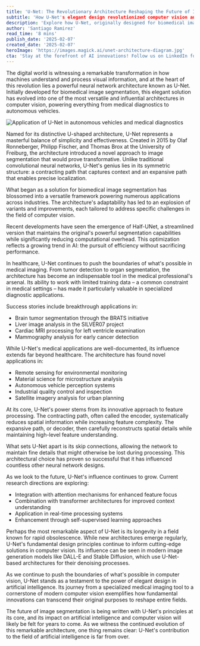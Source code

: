 ```yaml
---
title: 'U-Net: The Revolutionary Architecture Reshaping the Future of Image Segmentation'
subtitle: 'How U-Net's elegant design revolutionized computer vision and AI'
description: 'Explore how U-Net, originally designed for biomedical image segmentation, has evolved into a cornerstone of modern computer vision, revolutionizing applications from medical diagnostics to autonomous vehicles. Learn about its elegant architecture, widespread impact, and promising future in AI development.'
author: 'Santiago Ramirez'
read_time: '8 mins'
publish_date: '2025-02-07'
created_date: '2025-02-07'
heroImage: 'https://images.magick.ai/unet-architecture-diagram.jpg'
cta: 'Stay at the forefront of AI innovations! Follow us on LinkedIn for regular updates on groundbreaking developments in computer vision, machine learning, and artificial intelligence.'
---
```


The digital world is witnessing a remarkable transformation in how machines understand and process visual information, and at the heart of this revolution lies a powerful neural network architecture known as U-Net. Initially developed for biomedical image segmentation, this elegant solution has evolved into one of the most versatile and influential architectures in computer vision, powering everything from medical diagnostics to autonomous vehicles.

![Application of U-Net in autonomous vehicles and medical diagnostics](https://i.magick.ai/PIXE/1738997417340_magick_img.webp)

Named for its distinctive U-shaped architecture, U-Net represents a masterful balance of simplicity and effectiveness. Created in 2015 by Olaf Ronneberger, Philipp Fischer, and Thomas Brox at the University of Freiburg, the architecture introduced a novel approach to image segmentation that would prove transformative. Unlike traditional convolutional neural networks, U-Net's genius lies in its symmetric structure: a contracting path that captures context and an expansive path that enables precise localization.

What began as a solution for biomedical image segmentation has blossomed into a versatile framework powering numerous applications across industries. The architecture's adaptability has led to an explosion of variants and improvements, each tailored to address specific challenges in the field of computer vision.

Recent developments have seen the emergence of Half-UNet, a streamlined version that maintains the original's powerful segmentation capabilities while significantly reducing computational overhead. This optimization reflects a growing trend in AI: the pursuit of efficiency without sacrificing performance.

In healthcare, U-Net continues to push the boundaries of what's possible in medical imaging. From tumor detection to organ segmentation, the architecture has become an indispensable tool in the medical professional's arsenal. Its ability to work with limited training data – a common constraint in medical settings – has made it particularly valuable in specialized diagnostic applications.

Success stories include breakthrough applications in:
- Brain tumor segmentation through the BRATS initiative
- Liver image analysis in the SILVER07 project
- Cardiac MRI processing for left ventricle examination
- Mammography analysis for early cancer detection

While U-Net's medical applications are well-documented, its influence extends far beyond healthcare. The architecture has found novel applications in:

- Remote sensing for environmental monitoring
- Material science for microstructure analysis
- Autonomous vehicle perception systems
- Industrial quality control and inspection
- Satellite imagery analysis for urban planning

At its core, U-Net's power stems from its innovative approach to feature processing. The contracting path, often called the encoder, systematically reduces spatial information while increasing feature complexity. The expansive path, or decoder, then carefully reconstructs spatial details while maintaining high-level feature understanding.

What sets U-Net apart is its skip connections, allowing the network to maintain fine details that might otherwise be lost during processing. This architectural choice has proven so successful that it has influenced countless other neural network designs.

As we look to the future, U-Net's influence continues to grow. Current research directions are exploring:

- Integration with attention mechanisms for enhanced feature focus
- Combination with transformer architectures for improved context understanding
- Application in real-time processing systems
- Enhancement through self-supervised learning approaches

Perhaps the most remarkable aspect of U-Net is its longevity in a field known for rapid obsolescence. While new architectures emerge regularly, U-Net's fundamental design principles continue to inform cutting-edge solutions in computer vision. Its influence can be seen in modern image generation models like DALL-E and Stable Diffusion, which use U-Net-based architectures for their denoising processes.

As we continue to push the boundaries of what's possible in computer vision, U-Net stands as a testament to the power of elegant design in artificial intelligence. Its journey from a specialized medical imaging tool to a cornerstone of modern computer vision exemplifies how fundamental innovations can transcend their original purposes to reshape entire fields.

The future of image segmentation is being written with U-Net's principles at its core, and its impact on artificial intelligence and computer vision will likely be felt for years to come. As we witness the continued evolution of this remarkable architecture, one thing remains clear: U-Net's contribution to the field of artificial intelligence is far from over.